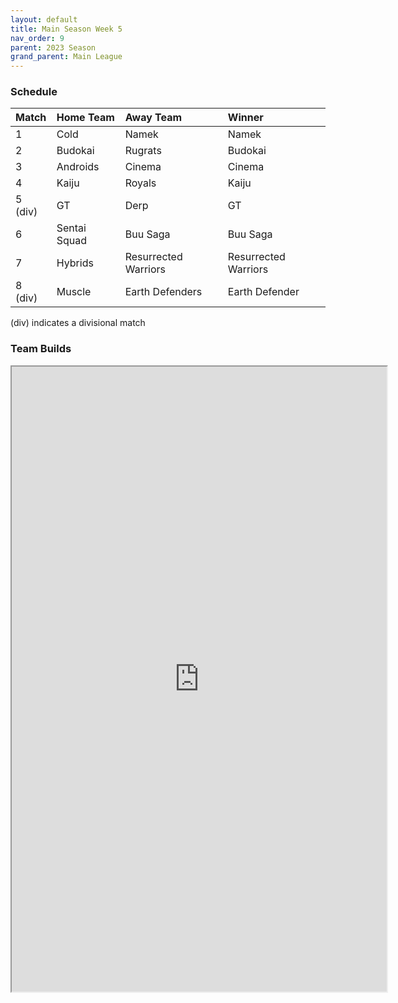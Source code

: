 ```yaml
---
layout: default
title: Main Season Week 5
nav_order: 9
parent: 2023 Season
grand_parent: Main League
---
```

### Schedule

| Match   | Home Team    | Away Team            | Winner              |
|:--------|:-------------|:---------------------|:--------------------|
| 1       | Cold         | Namek                | Namek               |
| 2       | Budokai      | Rugrats              | Budokai             |
| 3       | Androids     | Cinema               | Cinema              |
| 4       | Kaiju        | Royals               | Kaiju               |
| 5 (div) | GT           | Derp                 | GT                  |
| 6       | Sentai Squad | Buu Saga             | Buu Saga            |
| 7       | Hybrids      | Resurrected Warriors | Resurrected Warriors |
| 8 (div) | Muscle       | Earth Defenders      | Earth Defender      |

(div) indicates a divisional match

### Team Builds 

<iframe width=600 height=1000 scrolling="yes" src="https://docs.google.com/document/d/e/2PACX-1vSNn_bqr1c3J4marsS5VDuE3yyMkH4IteHpgaVAjczW_0I4PuxfOn2bLefI2b49UNtfDFD1s-Fjk1AZ/pub?embedded=true"></iframe>	 	 	 		 	 	